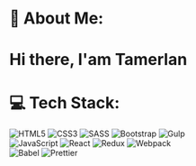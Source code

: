 # 💫 About Me:
<h1> Hi there, I'am Tamerlan <h1/>


# 💻 Tech Stack:
![HTML5](https://img.shields.io/badge/html5-%23E34F26.svg?style=for-the-badge&logo=html5&logoColor=white) ![CSS3](https://img.shields.io/badge/css3-%231572B6.svg?style=for-the-badge&logo=css3&logoColor=white) ![SASS](https://img.shields.io/badge/SASS-hotpink.svg?style=for-the-badge&logo=SASS&logoColor=white) ![Bootstrap](https://img.shields.io/badge/bootstrap-%238511FA.svg?style=for-the-badge&logo=bootstrap&logoColor=white) ![Gulp](https://img.shields.io/badge/GULP-%23CF4647.svg?style=for-the-badge&logo=gulp&logoColor=white) <br> ![JavaScript](https://img.shields.io/badge/javascript-%23323330.svg?style=for-the-badge&logo=javascript&logoColor=%23F7DF1E) ![React](https://img.shields.io/badge/react-%2320232a.svg?style=for-the-badge&logo=react&logoColor=%2361DAFB) ![Redux](https://img.shields.io/badge/redux-%23593d88.svg?style=for-the-badge&logo=redux&logoColor=white) ![Webpack](https://img.shields.io/badge/webpack-%238DD6F9.svg?style=for-the-badge&logo=webpack&logoColor=black) <br>![Babel](https://img.shields.io/badge/Babel-F9DC3e?style=for-the-badge&logo=babel&logoColor=black) ![Prettier](https://img.shields.io/badge/prettier-%23F7B93E.svg?style=for-the-badge&logo=prettier&logoColor=black)
<!--  # 📊 GitHub Stats:
![](https://github-readme-stats.vercel.app/api?username=oppsmybad&theme=default&hide_border=false&include_all_commits=true&count_private=false)<br/>
![](https://nirzak-streak-stats.vercel.app/?user=oppsmybad&theme=default&hide_border=false)<br/>
![](https://github-readme-stats.vercel.app/api/top-langs/?username=oppsmybad&theme=default&hide_border=false&include_all_commits=true&count_private=false&layout=compact)

[![](https://visitcount.itsvg.in/api?id=oppsmybad&icon=0&color=12)](https://visitcount.itsvg.in)

Proudly created with GPRM ( https://gprm.itsvg.in ) -->
